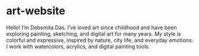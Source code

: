 # art-website
Hello! I’m Debsmita Das. I’ve loved art since childhood and have been exploring painting, sketching, and digital art for many years.  My style is colorful and expressive, inspired by nature, city life, and everyday emotions. I work with watercolors, acrylics, and digital painting tools. 
